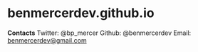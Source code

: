 # benmercerdev.github.io

**Contacts**
Twitter: @bp_mercer
Github: @benmercerdev
Email: benmercerdev@gmail.com
